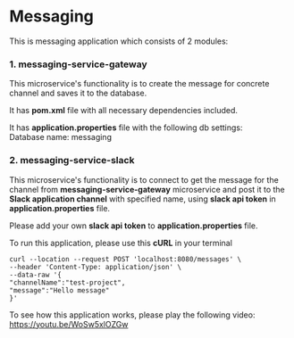 # Messaging

This is messaging application which consists of 2 modules:
### 1. messaging-service-gateway
This microservice's functionality is to create the message for concrete channel and saves it to the database. <p/>
It has **pom.xml** file with all necessary dependencies included. </p>
It has **application.properties** file with the following db settings: <br/>
Database name: messaging <br/>

### 2. messaging-service-slack
This microservice's functionality is to connect to get the message
for the channel from **messaging-service-gateway** microservice and 
post it to the **Slack application channel** with specified name, using
**slack api token** in **application.properties** file. <p/>
Please add your own **slack api token** to **application.properties** file. <p/>
To run this application, please use this **cURL** in your terminal <p/>

````
curl --location --request POST 'localhost:8080/messages' \
--header 'Content-Type: application/json' \
--data-raw '{
"channelName":"test-project",
"message":"Hello message"
}'

````

To see how this application works, please play the following video: <br/>
<https://youtu.be/WoSw5xlOZGw>


